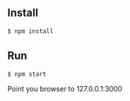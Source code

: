 ## Install

```sh
$ npm install
```

## Run

```sh
$ npm start
```

Point you browser to 127.0.0.1:3000
